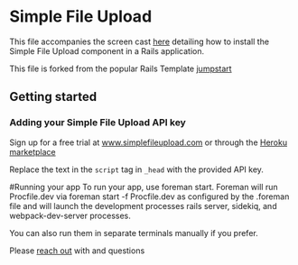 # Simple File Upload
This file accompanies the screen cast [here](https://www.youtube.com/watch?v=1BB4hPugSQQ) detailing how to install the Simple File Upload component in a Rails application. 

This file is forked from the popular Rails Template [jumpstart](https://github.com/excid3/jumpstart)

## Getting started

### Adding your Simple File Upload API key
Sign up for a free trial at www.simplefileupload.com or through the [Heroku marketplace](https://elements.heroku.com/addons/simple-file-upload)

Replace the text in the `script` tag in `_head` with the provided API key. 

#Running your app
To run your app, use foreman start. Foreman will run Procfile.dev via foreman start -f Procfile.dev as configured by the .foreman file and will launch the development processes rails server, sidekiq, and webpack-dev-server processes.

You can also run them in separate terminals manually if you prefer.

Please [reach out](mailto:colleen@simplefileupload.com?subject=QuestionsFromGithub) with and questions


